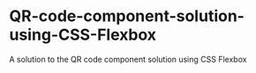 # QR-code-component-solution-using-CSS-Flexbox
A solution to the QR code component solution using CSS Flexbox
